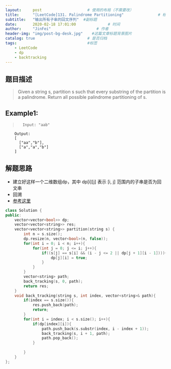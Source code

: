 ```yaml
---
layout:     post                    # 使用的布局（不需要改） 
title:      "[LeetCode]131. Palindrome Partitioning"               # 标题  
subtitle:   "输出所有子串的回文序列"  #副标题 
date:       2020-02-18 17:01:00              # 时间 
author:     "JinFei"                    # 作者 
header-img: "img/post-bg-desk.jpg"    #这篇文章标题背景图片 
catalog: true                       # 是否归档 
tags:                               #标签     
    - LeetCode
    - dp
    - backtracking
---
```


## 题目描述
> Given a string s, partition s such that every substring of the partition is a palindrome.
> Return all possible palindrome partitioning of s.


## Example1:
 
>       Input: "aab"
        Output:
        [
          ["aa","b"],
          ["a","a","b"]
        ]
    
## 解题思路

- 建立好这样一个二维数组dp，其中 dp[i][j] 表示 [i, j] 范围内的子串是否为回文串
- 回溯
- [参考这里](https://www.cnblogs.com/grandyang/p/4270008.html)

```C++
class Solution {
public:
    vector<vector<bool>> dp;
    vector<vector<string>> res;
    vector<vector<string>> partition(string s) {
        int n = s.size();
        dp.resize(n, vector<bool>(n, false));
        for(int i = 0; i < n; i++){
            for(int j = 0; j <= i; j++){
                if((s[j] == s[i] && (i - j <= 2 || dp[j + 1][i - 1]))){
                    dp[j][i] = true;
                }
            }
        }
        vector<string> path;
        back_tracking(s, 0, path);
        return res;
    }
    void back_tracking(string s, int index, vector<string>& path){
        if(index == s.size()){
            res.push_back(path);
            return;
        }
        for(int i = index; i < s.size(); i++){
            if(dp[index][i]){
                path.push_back(s.substr(index, i - index + 1));
                back_tracking(s, i + 1, path);
                path.pop_back();
            }
 
        }
    }
};
```
